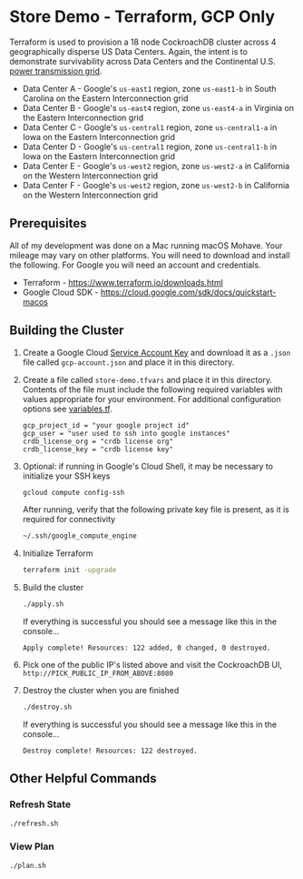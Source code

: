 # Store Demo - Terraform, GCP Only

Terraform is used to provision a 18 node CockroachDB cluster across 4 geographically disperse US Data Centers.  Again, the intent is to demonstrate survivability across Data Centers and the Continental U.S. [power transmission grid](https://en.wikipedia.org/wiki/Continental_U.S._power_transmission_grid).
* Data Center A - Google's `us-east1` region, zone `us-east1-b` in South Carolina on the Eastern Interconnection grid
* Data Center B - Google's `us-east4` region, zone `us-east4-a` in Virginia on the Eastern Interconnection grid
* Data Center C - Google's `us-central1` region, zone `us-central1-a` in Iowa on the Eastern Interconnection grid
* Data Center D - Google's `us-central1` region, zone `us-central1-b` in Iowa on the Eastern Interconnection grid
* Data Center E - Google's `us-west2` region, zone `us-west2-a` in California on the Western Interconnection grid
* Data Center F - Google's `us-west2` region, zone `us-west2-b` in California on the Western Interconnection grid
 
## Prerequisites
All of my development was done on a Mac running macOS Mohave.  Your mileage may vary on other platforms.  You will need to download and install the following.  For Google you will need an account and credentials.
* Terraform - https://www.terraform.io/downloads.html
* Google Cloud SDK - https://cloud.google.com/sdk/docs/quickstart-macos

## Building the Cluster
1) Create a Google Cloud [Service Account Key](https://cloud.google.com/docs/authentication/getting-started) and download it as a `.json` file called `gcp-account.json` and place it in this directory.

2) Create a file called `store-demo.tfvars` and place it in this directory.  Contents of the file must include the following required variables with values appropriate for your environment.  For additional configuration options see [variables.tf](variables.tf).
    ```hcl-terraform
    gcp_project_id = "your google project id"
    gcp_user = "user used to ssh into google instances"
    crdb_license_org = "crdb license org"
    crdb_license_key = "crdb license key"
    ```
3) Optional: if running in Google's Cloud Shell, it may be necessary to initialize your SSH keys
    ```bash
    gcloud compute config-ssh
    ```       
   
   After running, verify that the following private key file is present, as it is required for connectivity
   ```bash
   ~/.ssh/google_compute_engine
   ```  
   
3) Initialize Terraform
    ```bash
    terraform init -upgrade
    ```

4) Build the cluster
    ```bash
    ./apply.sh
    ```

    If everything is successful you should see a message like this in the console...
    ```text
    Apply complete! Resources: 122 added, 0 changed, 0 destroyed.
    ```
5) Pick one of the public IP's listed above and visit the CockroachDB UI, `http://PICK_PUBLIC_IP_FROM_ABOVE:8080`


6) Destroy the cluster when you are finished
    ```bash
    ./destroy.sh
    ```
   
   If everything is successful you should see a message like this in the console...
   ```text
   Destroy complete! Resources: 122 destroyed.
   ```

## Other Helpful Commands

### Refresh State
```bash
./refresh.sh
```

### View Plan
```bash
./plan.sh
```